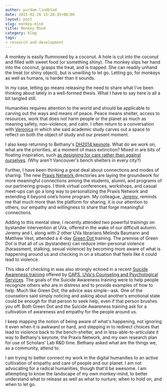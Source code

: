 ```yaml
---
author: purdom-lindblad
date: 2015-02-26 15:20:35+00:00
layout: post
slug: monkey-mind
title: Monkey Mind
category: blog
tags:
- research and development
---
```


A monkey is easily flummoxed by a coconut. A hole is cut into the coconut and filled with sweet food (or something shiny). The monkey slips her hand into the coconut, grasps the treat, and is trapped. She can readily unhand the treat (or shiny object), but is unwilling to let go. Letting go, for monkeys as well as humans, is harder than it sounds.

In my case, letting go means releasing the need to share what I've been thinking about lately in a well-formed thesis. What I have to say here is all a bit tangled still.

Humanities requires attention to the world and should be applicable to carving out the ways and means of peace. Peace means shelter, access to resources, work that does not harm people or the planet as much as meaning safety, non-violence, and calm. I often return to a conversation with [Veronica](http://scholarslab.org/people/veronica-ikeshoji-orlati/) in which she said academic study carves out a space to reflect on both the object of study and our present moment.

I also keep returning to Bethany's [DH2014 keynote](http://nowviskie.org/2014/anthropocene/). What do we work on, what are the priorities, at a moment of mass extinction? Mixed in are bits of floating inspiration, such [as designing for care rather than against ourselves](http://www.bustle.com/articles/30292-vancouvers-thoughtful-raincity-homeless-benches-puts-londons-anti-homeless-spikes-to-shame). (Why aren't Vancouver's bench shelters in every city?)

Further, I have been thinking a great deal about connections and modes of sharing. The new [Praxis Network ](http://praxis-network.org)directories are laying the groundwork for more meaningful connections among the students, alumni, and programs of our partnering groups. I think virtual conferences, workshops, and casual meet-ups can go a long way to personalizing the Praxis Network and extending it beyond one’s home program. My colleague, [Jeremy](http://scholarslab.org/people/jeremy-boggs/), reminds me that much more than the platform for sharing, it is our attention to others, our empathy and willingness to share that forge meaningful connections.

Adding to this mental stew, I recently attended two powerful trainings on bystander intervention at UVa, offered in the wake of our difficult autumn. Jeremy and I, along with 2 other UVa librarians Melinda Baumann and Matthew Vest, attended a 4-day [Green Dot ](https://www.livethegreendot.com/gd_overview.html)training. The premise of Green Dot is that all of us (bystanders) can reduce inter-personal violence (harassment, stalking, sexual violence) by becoming more aware of what is happening around us and checking in on a situation that feels like it could lead to violence.

This idea of checking in was also strongly echoed in a recent [Suicide Awareness training](http://www.virginia.edu/studenthealth/caps/FacultyStaffSuicideAwareness.html) offered by [CAPS, UVa's Counseling and Psychological Services](http://www.virginia.edu/studenthealth/caps.html). The goals of the Suicide Awareness training were to help people recognize others who are in distress and to provide examples of how to help. Much like Green Dot, the advice was simple--ask. One of the counselors said simply noticing and asking about another’s emotional state could be enough for that person to seek help, even if that person brushes you off. Both Green Dot and the Suicide Awareness training ask for a cultivation of awareness and empathy for the people around us.

I keep mapping the notion of being aware of what's happening, not ignoring it even when it is awkward or hard, and stepping in to redirect choices that lead to violence back to the bench-shelter, and in less-able-to-articulate it way to Bethany's keynote, the Praxis Network, and my own research plan for use of Scholars' Lab R&D time. Bethany asked what are the things we, as a community, attend to.

I am trying to better connect my work in the digital humanities to an active cultivation of empathy and care of people and our planet. I am not advocating for a radical humanities, though that'd be awesome. I am attempting to know the landscape of my own monkey-mind, to better understand what to release as well as what to nurture; when to hold on, and when to let go.


